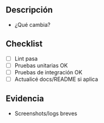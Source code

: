 ## Descripción
- ¿Qué cambia?

## Checklist
- [ ] Lint pasa
- [ ] Pruebas unitarias OK
- [ ] Pruebas de integración OK
- [ ] Actualicé docs/README si aplica

## Evidencia
- Screenshots/logs breves
